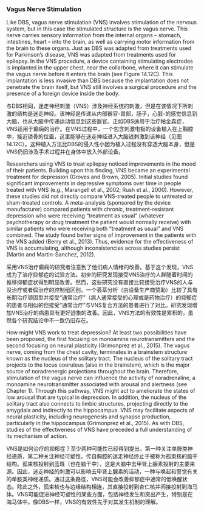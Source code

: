 ### Vagus Nerve Stimulation

Like DBS, vagus nerve stimulation (VNS) involves stimulation of the nervous system, but in this case the stimulated structure is the vagus nerve. This nerve carries sensory information from the internal organs – stomach, intestines, heart – into the brain, as well as carrying motor information from the brain to these organs. Just as DBS was adapted from treatments used for Parkinson’s disease, VNS was adapted from treatments used for epilepsy. In the VNS procedure, a device containing stimulating electrodes is implanted in the upper chest, near the collarbone, where it can stimulate the vagus nerve before it enters the brain (see Figure 14.12C). This implantation is less invasive than DBS because the implantation does not penetrate the brain itself, but VNS still involves a surgical procedure and the presence of a foreign device inside the body.

与DBS相同，迷走神经刺激（VNS）涉及神经系统的刺激，但是在该情况下所刺激的结构是迷走神经。该神经是传递从内部器官-胃部，肠子，心脏-的感觉信息到大脑，也从大脑中传递运动信息到这些器官。正如DBS适用于治疗帕金森症，VNS适用于癫痫的治疗。在VNS过程中，一个包含刺激电极的设备植入在上胸腔中，接近锁骨的位置，这里能够在迷走神经进入大脑钱刺激到该神经（见图14.12C）。这种植入方法比DBS的侵入性小因为植入过程没有穿透大脑本身，但是VNS仍旧涉及手术过程并在身体中放入外部设备。

Researchers using VNS to treat epilepsy noticed improvements in the mood of their patients. Building upon this finding, VNS became an experimental treatment for depression (Groves and Brown, 2005). Initial studies found significant improvements in depressive symptoms over time in people treated with VNS (e.g., Marangell et al., 2002; Rush et al., 2000). However, these studies did not directly compare VNS-treated people to untreated or sham-treated controls. A meta-analysis (sponsored by the device manufacturer) compared patients with chronic, treatment-resistant depression who were receiving “treatment as usual” (whatever psychotherapy or drug treatment the patient would normally receive) with similar patients who were receiving both “treatment as usual” and VNS combined. The study found better signs of improvement in the patients with the VNS added (Berry et al., 2013). Thus, evidence for the effectiveness of VNS is accumulating, although inconsistencies across studies persist (Martin and Martin-Sanchez, 2012).

采用VNS治疗癫痫的研究者注意到了他们病人情绪的改善。基于这个发现，VNS成为了治疗抑郁症的试验方法。初步的研究发现接受VNS治疗的人群随着时间的推移抑郁症状得到明显改善。然而，这些研究没有直接比较接受治疗VNS的人与没治疗或者假治疗的控制组区别。一个荟萃分析（由设备生产商赞助）比较了具有长期治疗顽固型并接受“通常治疗”（病人通常接受的心理或是药物治疗）的抑郁症的患者与相似的但接受“通常治疗”与VNS复合方法的患者进行了对比。研究发现增加VNS治疗的病患具有更好迹象的改善。因此，VNS方法的有效性是累积的，虽然各个研究结论中不一致仍旧存在。

How might VNS work to treat depression? At least two possibilities have been proposed, the first focusing on monoamine neurotransmitters and the second focusing on neural plasticity (Grimonprez et al., 2015). The vagus nerve, coming from the chest cavity, terminates in a brainstem structure known as the nucleus of the solitary tract. The nucleus of the solitary tract projects to the locus coeruleus (also in the brainstem), which is the major source of noradrenergic projections throughout the brain. Therefore, stimulation of the vagus nerve can influence the activity of noradrenaline, a monoamine neurotransmitter associated with arousal and alertness (see Chapter 1). Through this pathway, VNS might act to ameliorate the states of low arousal that are typical in depression. In addition, the nucleus of the solitary tract also connects to limbic structures, projecting directly to the amygdala and indirectly to the hippocampus. VNS may facilitate aspects of neural plasticity, including neurogenesis and synapse production, particularly in the hippocampus (Grimonprez et al., 2015). As with DBS, studies of the effectiveness of VNS have preceded a full understanding of its mechanism of action.

VNS是如何治疗的抑郁症？至少两种可能性已经得到提出，第一种关注单胺类神经递质，第二种关注神经可塑性。传自胸腔的迷走神经终止于被称为孤束核的脑干结构。孤束核投射到蓝斑（也在脑干中），这是大脑中去甲肾上腺素投射的主要来源。因此，迷走神经的刺激可以影响去甲肾上腺素的活动，一种与唤起和警觉有关的单胺类神经递质。通过这条路径，VNS可能会改善抑郁症中通常的低唤醒状态。除此之外，孤束核也与边缘结构相连，其直接投射到杏仁核并间接投射到海马体。VNS可能促进神经可塑性的某些方面，包括神经发生和突出产生，特别是在海马体中。像DBS一样，VNS的有效性先于对其发生机制的理解。



